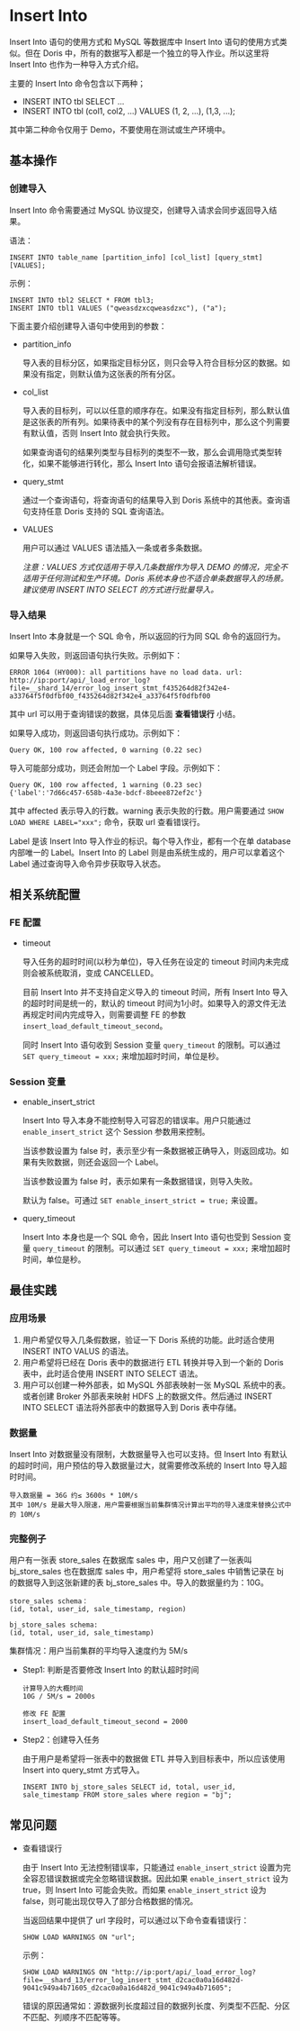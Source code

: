# Insert Into

Insert Into 语句的使用方式和 MySQL 等数据库中 Insert Into 语句的使用方式类似。但在 Doris 中，所有的数据写入都是一个独立的导入作业。所以这里将 Insert Into 也作为一种导入方式介绍。

主要的 Insert Into 命令包含以下两种；

* INSERT INTO tbl SELECT ...
* INSERT INTO tbl (col1, col2, ...) VALUES (1, 2, ...), (1,3, ...);

其中第二种命令仅用于 Demo，不要使用在测试或生产环境中。

## 基本操作

### 创建导入

Insert Into 命令需要通过 MySQL 协议提交，创建导入请求会同步返回导入结果。

语法：

```
INSERT INTO table_name [partition_info] [col_list] [query_stmt] [VALUES];
```

示例：

```
INSERT INTO tbl2 SELECT * FROM tbl3;
INSERT INTO tbl1 VALUES ("qweasdzxcqweasdzxc"), ("a");
```

下面主要介绍创建导入语句中使用到的参数：

+ partition\_info

    导入表的目标分区，如果指定目标分区，则只会导入符合目标分区的数据。如果没有指定，则默认值为这张表的所有分区。
    
+ col\_list

    导入表的目标列，可以以任意的顺序存在。如果没有指定目标列，那么默认值是这张表的所有列。如果待表中的某个列没有存在目标列中，那么这个列需要有默认值，否则 Insert Into 就会执行失败。

    如果查询语句的结果列类型与目标列的类型不一致，那么会调用隐式类型转化，如果不能够进行转化，那么 Insert Into 语句会报语法解析错误。

+ query\_stmt

    通过一个查询语句，将查询语句的结果导入到 Doris 系统中的其他表。查询语句支持任意 Doris 支持的 SQL 查询语法。

+ VALUES
    
    用户可以通过 VALUES 语法插入一条或者多条数据。
    
    *注意：VALUES 方式仅适用于导入几条数据作为导入 DEMO 的情况，完全不适用于任何测试和生产环境。Doris 系统本身也不适合单条数据导入的场景。建议使用 INSERT INTO SELECT 的方式进行批量导入。*
    
### 导入结果

Insert Into 本身就是一个 SQL 命令，所以返回的行为同 SQL 命令的返回行为。

如果导入失败，则返回语句执行失败。示例如下：

```ERROR 1064 (HY000): all partitions have no load data. url: http://ip:port/api/_load_error_log?file=__shard_14/error_log_insert_stmt_f435264d82f342e4-a33764f5f0dfbf00_f435264d82f342e4_a33764f5f0dfbf00```

其中 url 可以用于查询错误的数据，具体见后面 **查看错误行** 小结。

如果导入成功，则返回语句执行成功。示例如下：

```
Query OK, 100 row affected, 0 warning (0.22 sec)
```

导入可能部分成功，则还会附加一个 Label 字段。示例如下：

```
Query OK, 100 row affected, 1 warning (0.23 sec)
{'label':'7d66c457-658b-4a3e-bdcf-8beee872ef2c'}
```

其中 affected 表示导入的行数。warning 表示失败的行数。用户需要通过 `SHOW LOAD WHERE LABEL="xxx";` 命令，获取 url 查看错误行。

Label 是该 Insert Into 导入作业的标识。每个导入作业，都有一个在单 database 内部唯一的 Label。Insert Into 的 Label 则是由系统生成的，用户可以拿着这个 Label 通过查询导入命令异步获取导入状态。
    
## 相关系统配置

### FE 配置

+ timeout

    导入任务的超时时间(以秒为单位)，导入任务在设定的 timeout 时间内未完成则会被系统取消，变成 CANCELLED。
    
    目前 Insert Into 并不支持自定义导入的 timeout 时间，所有 Insert Into 导入的超时时间是统一的，默认的 timeout 时间为1小时。如果导入的源文件无法再规定时间内完成导入，则需要调整 FE 的参数```insert_load_default_timeout_second```。
    
    同时 Insert Into 语句收到 Session 变量 `query_timeout` 的限制。可以通过 `SET query_timeout = xxx;` 来增加超时时间，单位是秒。
    
### Session 变量

+ enable\_insert\_strict

    Insert Into 导入本身不能控制导入可容忍的错误率。用户只能通过 `enable_insert_strict` 这个 Session 参数用来控制。

    当该参数设置为 false 时，表示至少有一条数据被正确导入，则返回成功。如果有失败数据，则还会返回一个 Label。

    当该参数设置为 false 时，表示如果有一条数据错误，则导入失败。

    默认为 false。可通过 `SET enable_insert_strict = true;` 来设置。 
        
+ query\_timeout

    Insert Into 本身也是一个 SQL 命令，因此 Insert Into 语句也受到 Session 变量 `query_timeout` 的限制。可以通过 `SET query_timeout = xxx;` 来增加超时时间，单位是秒。
    
## 最佳实践

### 应用场景
1. 用户希望仅导入几条假数据，验证一下 Doris 系统的功能。此时适合使用 INSERT INTO VALUS 的语法。
2. 用户希望将已经在 Doris 表中的数据进行 ETL 转换并导入到一个新的 Doris 表中，此时适合使用 INSERT INTO SELECT 语法。
3. 用户可以创建一种外部表，如 MySQL 外部表映射一张 MySQL 系统中的表。或者创建 Broker 外部表来映射 HDFS 上的数据文件。然后通过 INSERT INTO SELECT 语法将外部表中的数据导入到 Doris 表中存储。

### 数据量
Insert Into 对数据量没有限制，大数据量导入也可以支持。但 Insert Into 有默认的超时时间，用户预估的导入数据量过大，就需要修改系统的 Insert Into 导入超时时间。

```
导入数据量 = 36G 约≤ 3600s * 10M/s 
其中 10M/s 是最大导入限速，用户需要根据当前集群情况计算出平均的导入速度来替换公式中的 10M/s
```

### 完整例子

用户有一张表 store\_sales 在数据库 sales 中，用户又创建了一张表叫 bj\_store\_sales 也在数据库 sales 中，用户希望将 store\_sales 中销售记录在 bj 的数据导入到这张新建的表 bj\_store\_sales 中。导入的数据量约为：10G。

```
store_sales schema：
(id, total, user_id, sale_timestamp, region)

bj_store_sales schema:
(id, total, user_id, sale_timestamp)

```

集群情况：用户当前集群的平均导入速度约为 5M/s

+ Step1: 判断是否要修改 Insert Into 的默认超时时间

    ```
    计算导入的大概时间
    10G / 5M/s = 2000s
    
    修改 FE 配置
    insert_load_default_timeout_second = 2000
    ```
    
+ Step2：创建导入任务

    由于用户是希望将一张表中的数据做 ETL 并导入到目标表中，所以应该使用 Insert into query\_stmt 方式导入。

    ```
    INSERT INTO bj_store_sales SELECT id, total, user_id, sale_timestamp FROM store_sales where region = "bj";
    ```

## 常见问题

* 查看错误行

    由于 Insert Into 无法控制错误率，只能通过 `enable_insert_strict` 设置为完全容忍错误数据或完全忽略错误数据。因此如果 `enable_insert_strict` 设为 true，则 Insert Into 可能会失败。而如果 `enable_insert_strict` 设为 false，则可能出现仅导入了部分合格数据的情况。

    当返回结果中提供了 url 字段时，可以通过以下命令查看错误行：

    ```SHOW LOAD WARNINGS ON "url";```

    示例：

    ```SHOW LOAD WARNINGS ON "http://ip:port/api/_load_error_log?file=__shard_13/error_log_insert_stmt_d2cac0a0a16d482d-9041c949a4b71605_d2cac0a0a16d482d_9041c949a4b71605";```

    错误的原因通常如：源数据列长度超过目的数据列长度、列类型不匹配、分区不匹配、列顺序不匹配等等。
